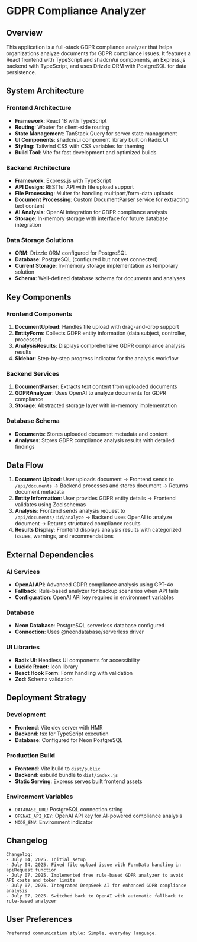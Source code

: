# GDPR Compliance Analyzer

## Overview

This application is a full-stack GDPR compliance analyzer that helps organizations analyze documents for GDPR compliance issues. It features a React frontend with TypeScript and shadcn/ui components, an Express.js backend with TypeScript, and uses Drizzle ORM with PostgreSQL for data persistence.

## System Architecture

### Frontend Architecture
- **Framework**: React 18 with TypeScript
- **Routing**: Wouter for client-side routing
- **State Management**: TanStack Query for server state management
- **UI Components**: shadcn/ui component library built on Radix UI
- **Styling**: Tailwind CSS with CSS variables for theming
- **Build Tool**: Vite for fast development and optimized builds

### Backend Architecture
- **Framework**: Express.js with TypeScript
- **API Design**: RESTful API with file upload support
- **File Processing**: Multer for handling multipart/form-data uploads
- **Document Processing**: Custom DocumentParser service for extracting text content
- **AI Analysis**: OpenAI integration for GDPR compliance analysis
- **Storage**: In-memory storage with interface for future database integration

### Data Storage Solutions
- **ORM**: Drizzle ORM configured for PostgreSQL
- **Database**: PostgreSQL (configured but not yet connected)
- **Current Storage**: In-memory storage implementation as temporary solution
- **Schema**: Well-defined database schema for documents and analyses

## Key Components

### Frontend Components
1. **DocumentUpload**: Handles file upload with drag-and-drop support
2. **EntityForm**: Collects GDPR entity information (data subject, controller, processor)
3. **AnalysisResults**: Displays comprehensive GDPR compliance analysis results
4. **Sidebar**: Step-by-step progress indicator for the analysis workflow

### Backend Services
1. **DocumentParser**: Extracts text content from uploaded documents
2. **GDPRAnalyzer**: Uses OpenAI to analyze documents for GDPR compliance
3. **Storage**: Abstracted storage layer with in-memory implementation

### Database Schema
- **Documents**: Stores uploaded document metadata and content
- **Analyses**: Stores GDPR compliance analysis results with detailed findings

## Data Flow

1. **Document Upload**: User uploads document → Frontend sends to `/api/documents` → Backend processes and stores document → Returns document metadata
2. **Entity Information**: User provides GDPR entity details → Frontend validates using Zod schemas
3. **Analysis**: Frontend sends analysis request to `/api/documents/:id/analyze` → Backend uses OpenAI to analyze document → Returns structured compliance results
4. **Results Display**: Frontend displays analysis results with categorized issues, warnings, and recommendations

## External Dependencies

### AI Services
- **OpenAI API**: Advanced GDPR compliance analysis using GPT-4o
- **Fallback**: Rule-based analyzer for backup scenarios when API fails
- **Configuration**: OpenAI API key required in environment variables

### Database
- **Neon Database**: PostgreSQL serverless database configured
- **Connection**: Uses @neondatabase/serverless driver

### UI Libraries
- **Radix UI**: Headless UI components for accessibility
- **Lucide React**: Icon library
- **React Hook Form**: Form handling with validation
- **Zod**: Schema validation

## Deployment Strategy

### Development
- **Frontend**: Vite dev server with HMR
- **Backend**: tsx for TypeScript execution
- **Database**: Configured for Neon PostgreSQL

### Production Build
- **Frontend**: Vite build to `dist/public`
- **Backend**: esbuild bundle to `dist/index.js`
- **Static Serving**: Express serves built frontend assets

### Environment Variables
- `DATABASE_URL`: PostgreSQL connection string
- `OPENAI_API_KEY`: OpenAI API key for AI-powered compliance analysis
- `NODE_ENV`: Environment indicator

## Changelog

```
Changelog:
- July 04, 2025. Initial setup
- July 04, 2025. Fixed file upload issue with FormData handling in apiRequest function
- July 07, 2025. Implemented free rule-based GDPR analyzer to avoid API costs and token limits
- July 07, 2025. Integrated DeepSeek AI for enhanced GDPR compliance analysis
- July 07, 2025. Switched back to OpenAI with automatic fallback to rule-based analyzer
```

## User Preferences

```
Preferred communication style: Simple, everyday language.
```
